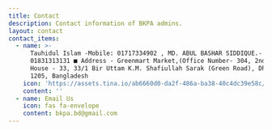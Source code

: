 ```yaml
---
title: Contact
description: Contact information of BKPA admins.
layout: contact
contact_items:
  - name: >-
      Tauhidul Islam -Mobile: 01717334902 , MD. ABUL BASHAR SIDDIQUE.- Mobile:
      01831313131 ■ Address - Greenmart Market,(Office Number- 304, 2nd floor).
      House - 33, 33/1 Bir Uttam K.M. Shafiullah Sarak (Green Road), Dhaka –
      1205, Bangladesh
    icon: 'https://assets.tina.io/ab6660d0-da2f-486a-ba38-40c4dc39e58c/7817.png'
    content: ''
  - name: Email Us
    icon: fas fa-envelope
    content: bkpa.bd@gmail.com
---
```


